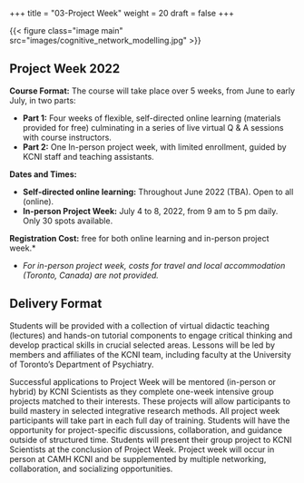 +++
title = "03-Project Week"
weight = 20
draft = false
+++

{{< figure class="image main" src="images/cognitive_network_modelling.jpg" >}}

## Project Week 2022

**Course Format:** The course will take place over 5 weeks, from June to early July,  in two parts:   
 - **Part 1:** Four weeks of flexible, self-directed online learning (materials provided for free) culminating in a series of live virtual Q & A sessions with course instructors.  
 - **Part 2:** One In-person project week, with limited enrollment, guided by KCNI staff and teaching assistants.  

**Dates and Times:**  
 - **Self-directed online learning:** Throughout June 2022 (TBA). Open to all (online).  
 - **In-person Project Week:** July 4 to 8, 2022, from 9 am to 5 pm daily. Only 30 spots available.  

**Registration Cost:** free for both online learning and in-person project week.*  

* *For in-person project week, costs for travel and local accommodation (Toronto, Canada) are not provided.* 

## Delivery Format

Students will be provided with a collection of virtual didactic teaching (lectures) and hands-on tutorial components to engage critical thinking and develop practical skills in crucial selected areas. Lessons will be led by members and affiliates of the KCNI team, including faculty at the University of Toronto’s Department of Psychiatry.  

Successful applications to Project Week will be mentored (in-person or hybrid) by KCNI Scientists as they complete one-week intensive group projects matched to their interests. These projects will allow participants to build mastery in selected integrative research methods. All project week participants will take part in each full day of training. Students will have the opportunity for project-specific discussions, collaboration, and guidance outside of structured time. Students will present their group project to KCNI Scientists at the conclusion of Project Week. Project week will occur in person at CAMH KCNI and be supplemented by multiple networking, collaboration, and socializing opportunities.





